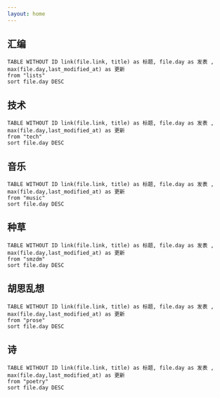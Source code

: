 ```yaml
---
layout: home
---
```

## 汇编

``` dataview
TABLE WITHOUT ID link(file.link, title) as 标题, file.day as 发表 , max(file.day,last_modified_at) as 更新
from "lists"
sort file.day DESC
```

## 技术

``` dataview
TABLE WITHOUT ID link(file.link, title) as 标题, file.day as 发表 , max(file.day,last_modified_at) as 更新
from "tech"
sort file.day DESC
```

## 音乐

``` dataview
TABLE WITHOUT ID link(file.link, title) as 标题, file.day as 发表 , max(file.day,last_modified_at) as 更新
from "music"
sort file.day DESC
```

## 种草

``` dataview
TABLE WITHOUT ID link(file.link, title) as 标题, file.day as 发表 , max(file.day,last_modified_at) as 更新
from "smzdm"
sort file.day DESC
```

## 胡思乱想

``` dataview
TABLE WITHOUT ID link(file.link, title) as 标题, file.day as 发表 , max(file.day,last_modified_at) as 更新
from "prose"
sort file.day DESC
```

## 诗

``` dataview
TABLE WITHOUT ID link(file.link, title) as 标题, file.day as 发表 , max(file.day,last_modified_at) as 更新
from "poetry"
sort file.day DESC
```
